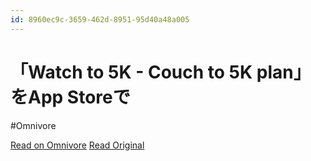 ```yaml
---
id: 8960ec9c-3659-462d-8951-95d40a48a005
---
```


# 「Watch to 5K - Couch to 5K plan」をApp Storeで
#Omnivore

[Read on Omnivore](https://omnivore.app/me/https-apps-apple-com-jp-app-watch-to-5-k-couch-to-5-k-plan-id-15-191dce95bf7)
[Read Original](https://apps.apple.com/jp/app/watch-to-5k-couch-to-5k-plan/id1517914828)

